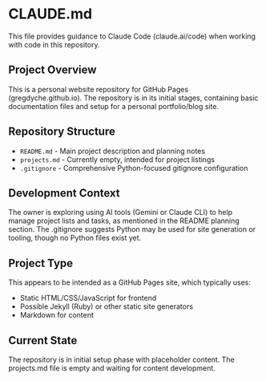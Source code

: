 # CLAUDE.md

This file provides guidance to Claude Code (claude.ai/code) when working with code in this repository.

## Project Overview

This is a personal website repository for GitHub Pages (gregdyche.github.io). The repository is in its initial stages, containing basic documentation files and setup for a personal portfolio/blog site.

## Repository Structure

- `README.md` - Main project description and planning notes
- `projects.md` - Currently empty, intended for project listings
- `.gitignore` - Comprehensive Python-focused gitignore configuration

## Development Context

The owner is exploring using AI tools (Gemini or Claude CLI) to help manage project lists and tasks, as mentioned in the README planning section. The .gitignore suggests Python may be used for site generation or tooling, though no Python files exist yet.

## Project Type

This appears to be intended as a GitHub Pages site, which typically uses:
- Static HTML/CSS/JavaScript for frontend
- Possible Jekyll (Ruby) or other static site generators
- Markdown for content

## Current State

The repository is in initial setup phase with placeholder content. The projects.md file is empty and waiting for content development.
